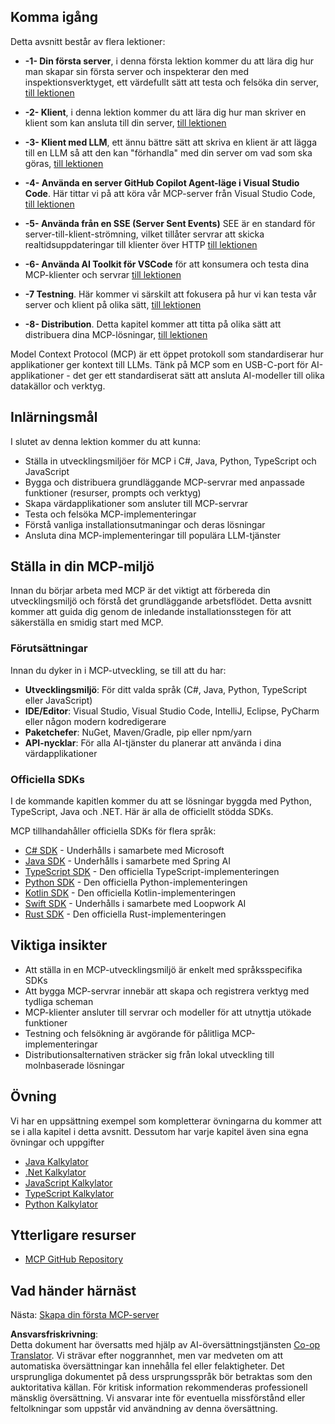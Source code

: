 <!--
CO_OP_TRANSLATOR_METADATA:
{
  "original_hash": "8fdd5786214b32ad33d8b5cf9012a0f7",
  "translation_date": "2025-05-17T08:10:40+00:00",
  "source_file": "03-GettingStarted/README.md",
  "language_code": "sv"
}
-->
## Komma igång  

Detta avsnitt består av flera lektioner:

- **-1- Din första server**, i denna första lektion kommer du att lära dig hur man skapar sin första server och inspekterar den med inspektionsverktyget, ett värdefullt sätt att testa och felsöka din server, [till lektionen](/03-GettingStarted/01-first-server/README.md)

- **-2- Klient**, i denna lektion kommer du att lära dig hur man skriver en klient som kan ansluta till din server, [till lektionen](/03-GettingStarted/02-client/README.md)

- **-3- Klient med LLM**, ett ännu bättre sätt att skriva en klient är att lägga till en LLM så att den kan "förhandla" med din server om vad som ska göras, [till lektionen](/03-GettingStarted/03-llm-client/README.md)

- **-4- Använda en server GitHub Copilot Agent-läge i Visual Studio Code**. Här tittar vi på att köra vår MCP-server från Visual Studio Code, [till lektionen](/03-GettingStarted/04-vscode/README.md)

- **-5- Använda från en SSE (Server Sent Events)** SEE är en standard för server-till-klient-strömning, vilket tillåter servrar att skicka realtidsuppdateringar till klienter över HTTP [till lektionen](/03-GettingStarted/05-sse-server/README.md)

- **-6- Använda AI Toolkit för VSCode** för att konsumera och testa dina MCP-klienter och servrar [till lektionen](/03-GettingStarted/06-aitk/README.md)

- **-7 Testning**. Här kommer vi särskilt att fokusera på hur vi kan testa vår server och klient på olika sätt, [till lektionen](/03-GettingStarted/07-testing/README.md)

- **-8- Distribution**. Detta kapitel kommer att titta på olika sätt att distribuera dina MCP-lösningar, [till lektionen](/03-GettingStarted/08-deployment/README.md)


Model Context Protocol (MCP) är ett öppet protokoll som standardiserar hur applikationer ger kontext till LLMs. Tänk på MCP som en USB-C-port för AI-applikationer - det ger ett standardiserat sätt att ansluta AI-modeller till olika datakällor och verktyg.

## Inlärningsmål

I slutet av denna lektion kommer du att kunna:

- Ställa in utvecklingsmiljöer för MCP i C#, Java, Python, TypeScript och JavaScript
- Bygga och distribuera grundläggande MCP-servrar med anpassade funktioner (resurser, prompts och verktyg)
- Skapa värdapplikationer som ansluter till MCP-servrar
- Testa och felsöka MCP-implementeringar
- Förstå vanliga installationsutmaningar och deras lösningar
- Ansluta dina MCP-implementeringar till populära LLM-tjänster

## Ställa in din MCP-miljö

Innan du börjar arbeta med MCP är det viktigt att förbereda din utvecklingsmiljö och förstå det grundläggande arbetsflödet. Detta avsnitt kommer att guida dig genom de inledande installationsstegen för att säkerställa en smidig start med MCP.

### Förutsättningar

Innan du dyker in i MCP-utveckling, se till att du har:

- **Utvecklingsmiljö**: För ditt valda språk (C#, Java, Python, TypeScript eller JavaScript)
- **IDE/Editor**: Visual Studio, Visual Studio Code, IntelliJ, Eclipse, PyCharm eller någon modern kodredigerare
- **Paketchefer**: NuGet, Maven/Gradle, pip eller npm/yarn
- **API-nycklar**: För alla AI-tjänster du planerar att använda i dina värdapplikationer


### Officiella SDKs

I de kommande kapitlen kommer du att se lösningar byggda med Python, TypeScript, Java och .NET. Här är alla de officiellt stödda SDKs.

MCP tillhandahåller officiella SDKs för flera språk:
- [C# SDK](https://github.com/modelcontextprotocol/csharp-sdk) - Underhålls i samarbete med Microsoft
- [Java SDK](https://github.com/modelcontextprotocol/java-sdk) - Underhålls i samarbete med Spring AI
- [TypeScript SDK](https://github.com/modelcontextprotocol/typescript-sdk) - Den officiella TypeScript-implementeringen
- [Python SDK](https://github.com/modelcontextprotocol/python-sdk) - Den officiella Python-implementeringen
- [Kotlin SDK](https://github.com/modelcontextprotocol/kotlin-sdk) - Den officiella Kotlin-implementeringen
- [Swift SDK](https://github.com/modelcontextprotocol/swift-sdk) - Underhålls i samarbete med Loopwork AI
- [Rust SDK](https://github.com/modelcontextprotocol/rust-sdk) - Den officiella Rust-implementeringen

## Viktiga insikter

- Att ställa in en MCP-utvecklingsmiljö är enkelt med språksspecifika SDKs
- Att bygga MCP-servrar innebär att skapa och registrera verktyg med tydliga scheman
- MCP-klienter ansluter till servrar och modeller för att utnyttja utökade funktioner
- Testning och felsökning är avgörande för pålitliga MCP-implementeringar
- Distributionsalternativen sträcker sig från lokal utveckling till molnbaserade lösningar

## Övning

Vi har en uppsättning exempel som kompletterar övningarna du kommer att se i alla kapitel i detta avsnitt. Dessutom har varje kapitel även sina egna övningar och uppgifter

- [Java Kalkylator](./samples/java/calculator/README.md)
- [.Net Kalkylator](../../../03-GettingStarted/samples/csharp)
- [JavaScript Kalkylator](./samples/javascript/README.md)
- [TypeScript Kalkylator](./samples/typescript/README.md)
- [Python Kalkylator](../../../03-GettingStarted/samples/python)

## Ytterligare resurser

- [MCP GitHub Repository](https://github.com/microsoft/mcp-for-beginners)

## Vad händer härnäst

Nästa: [Skapa din första MCP-server](/03-GettingStarted/01-first-server/README.md)

**Ansvarsfriskrivning**:  
Detta dokument har översatts med hjälp av AI-översättningstjänsten [Co-op Translator](https://github.com/Azure/co-op-translator). Vi strävar efter noggrannhet, men var medveten om att automatiska översättningar kan innehålla fel eller felaktigheter. Det ursprungliga dokumentet på dess ursprungsspråk bör betraktas som den auktoritativa källan. För kritisk information rekommenderas professionell mänsklig översättning. Vi ansvarar inte för eventuella missförstånd eller feltolkningar som uppstår vid användning av denna översättning.